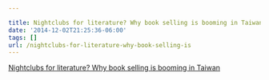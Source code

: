 ```yaml
---

title: Nightclubs for literature? Why book selling is booming in Taiwan
date: '2014-12-02T21:25:36-06:00'
tags: []
url: /nightclubs-for-literature-why-book-selling-is
---
```

<a href="http://www.cnn.com/2014/11/23/world/asia/taiwan-bookstores/index.html">Nightclubs for literature? Why book selling is booming in Taiwan</a><br/>
